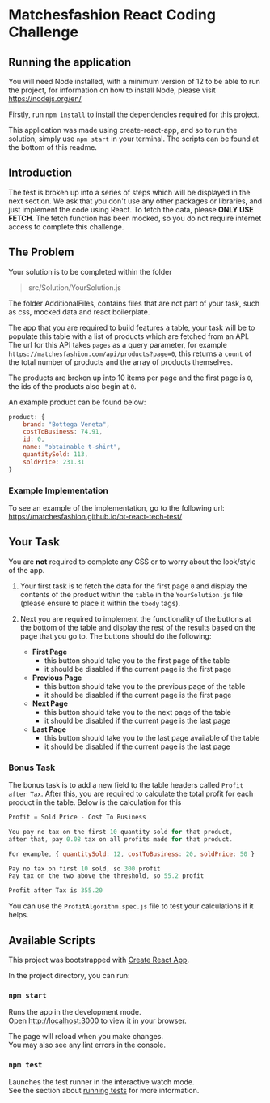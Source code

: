 # Matchesfashion React Coding Challenge

## Running the application
You will need Node installed, with a minimum version of 12 to be able to run the project, for information on 
how to install Node, please visit <https://nodejs.org/en/>

Firstly, run `npm install` to install the dependencies required for this project.

This application was made using create-react-app, and so to run the solution, simply use `npm start` in
your terminal. The scripts can be found at the bottom of this readme.

## Introduction

The test is broken up into a series of steps which will be displayed in the next section.
We ask that you don't use any other packages or libraries, and just implement the code using
React. To fetch the data, please **ONLY USE FETCH**. The fetch function has been mocked, so you do
not require internet access to complete this challenge.

## The Problem

Your solution is to be completed within the folder

> src/Solution/YourSolution.js

The folder AdditionalFiles, contains files that are not part of your task, such as css, mocked data and
react boilerplate.

The app that you are required to build features a table, your task will be to populate this table with
a list of products which are fetched from an API. The url for this API takes `pages` as a query parameter,
for example `https://matchesfashion.com/api/products?page=0`, this returns a `count` of the total number of products
and the array of products themselves.

The products are broken up into 10 items per page and the first page is `0`, the ids of the products also begin at `0`.

An example product can be found below:

```js
product: {
    brand: "Bottega Veneta",
    costToBusiness: 74.91,
    id: 0,
    name: "obtainable t-shirt",
    quantitySold: 113,
    soldPrice: 231.31
}
```

### Example Implementation

To see an example of the implementation, go to the following url: <https://matchesfashion.github.io/bt-react-tech-test/>

## Your Task

You are **not** required to complete any CSS or to worry about the look/style of the app.

1. Your first task is to fetch the data for the first page `0` and display the contents of the product within the `table`
   in the `YourSolution.js` file (please ensure to place it within the `tbody` tags).

2. Next you are required to implement the functionality of the buttons at the bottom of the table and display the rest
   of the results based on the page that you go to. The buttons should do the following:
   - **First Page**
     - this button should take you to the first page of the table
     - it should be disabled if the current page is the first page
   - **Previous Page**
     - this button should take you to the previous page of the table
     - it should be disabled if the current page is the first page
   - **Next Page**
     - this button should take you to the next page of the table
     - it should be disabled if the current page is the last page
   - **Last Page**
     - this button should take you to the last page available of the table
     - it should be disabled if the current page is the last page

### Bonus Task

The bonus task is to add a new field to the table headers called `Profit after Tax`. After this, you are required
to calculate the total profit for each product in the table. Below is the calculation for this

```js
Profit = Sold Price - Cost To Business

You pay no tax on the first 10 quantity sold for that product,
after that, pay 0.08 tax on all profits made for that product.

For example, { quantitySold: 12, costToBusiness: 20, soldPrice: 50 }

Pay no tax on first 10 sold, so 300 profit
Pay tax on the two above the threshold, so 55.2 profit

Profit after Tax is 355.20
```

You can use the `ProfitAlgorithm.spec.js` file to test your calculations if it helps.

## Available Scripts

This project was bootstrapped with [Create React App](https://github.com/facebook/create-react-app).

In the project directory, you can run:

### `npm start`

Runs the app in the development mode.\
Open [http://localhost:3000](http://localhost:3000) to view it in your browser.

The page will reload when you make changes.\
You may also see any lint errors in the console.

### `npm test`

Launches the test runner in the interactive watch mode.\
See the section about [running tests](https://facebook.github.io/create-react-app/docs/running-tests) for more information.
